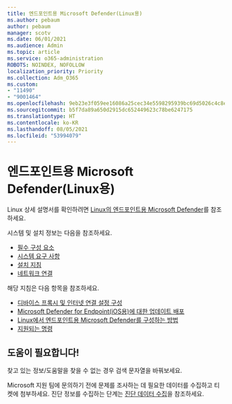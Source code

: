 ```yaml
---
title: 엔드포인트용 Microsoft Defender(Linux용)
ms.author: pebaum
author: pebaum
manager: scotv
ms.date: 06/01/2021
ms.audience: Admin
ms.topic: article
ms.service: o365-administration
ROBOTS: NOINDEX, NOFOLLOW
localization_priority: Priority
ms.collection: Adm_O365
ms.custom:
- "11490"
- "9001464"
ms.openlocfilehash: 9eb23e3f059ee16086a25cec34e5598295939bc69d5026c4c8e4d51eddd0e54b
ms.sourcegitcommit: b5f7da89a650d2915dc652449623c78be6247175
ms.translationtype: HT
ms.contentlocale: ko-KR
ms.lasthandoff: 08/05/2021
ms.locfileid: "53994079"
---
```

# <a name="microsoft-defender-for-endpoint-on-linux"></a>엔드포인트용 Microsoft Defender(Linux용)

Linux 상세 설명서를 확인하려면 [Linux의 엔드포인트용 Microsoft Defender](/microsoft-365/security/defender-endpoint/microsoft-defender-endpoint-linux)를 참조하세요.

시스템 및 설치 정보는 다음을 참조하세요.

- [필수 구성 요소](/microsoft-365/security/defender-endpoint/microsoft-defender-endpoint-linux#prerequisites)
- [시스템 요구 사항](/microsoft-365/security/defender-endpoint/microsoft-defender-endpoint-linux#system-requirements)
- [설치 지침](/microsoft-365/security/defender-endpoint/microsoft-defender-endpoint-linux#installation-instructions)
- [네트워크 연결](/microsoft-365/security/defender-endpoint/microsoft-defender-endpoint-linux#network-connections)

해당 지침은 다음 항목을 참조하세요.

- [디바이스 프록시 및 인터넷 연결 설정 구성](/microsoft-365/security/defender-endpoint/configure-proxy-internet#enable-access-to-microsoft-defender-atp-service-urls-in-the-proxy-server)
- [Microsoft Defender for Endpoint(iOS용)에 대한 업데이트 배포](/microsoft-365/security/defender-endpoint/linux-updates)
- [Linux에서 엔드포인트용 Microsoft Defender를 구성하는 방법](/microsoft-365/security/defender-endpoint/microsoft-defender-endpoint-linux#how-to-configure-microsoft-defender-for-endpoint-on-linux)
- [지원되는 명령](/microsoft-365/security/defender-endpoint/linux-resources#supported-commands)

## <a name="i-need-help"></a>도움이 필요합니다!

찾고 있는 정보/도움말을 찾을 수 없는 경우 검색 문자열을 바꿔보세요.

Microsoft 지원 팀에 문의하기 전에 문제를 조사하는 데 필요한 데이터를 수집하고 티켓에 첨부하세요. 진단 정보를 수집하는 단계는 [진단 데이터 수집](/microsoft-365/security/defender-endpoint/linux-resources#collect-diagnostic-information)을 참조하세요.